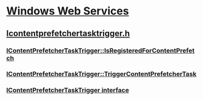 # [Windows Web Services](../_wsw/index.md)
## [Icontentprefetchertasktrigger.h](index.md)
### [IContentPrefetcherTaskTrigger::IsRegisteredForContentPrefetch](../icontentprefetchertasktrigger/nf-icontentprefetchertasktrigger-icontentprefetchertasktrigger-isregisteredforcontentprefetch.md)
### [IContentPrefetcherTaskTrigger::TriggerContentPrefetcherTask](../icontentprefetchertasktrigger/nf-icontentprefetchertasktrigger-icontentprefetchertasktrigger-triggercontentprefetchertask.md)
### [IContentPrefetcherTaskTrigger interface](../icontentprefetchertasktrigger/nn-icontentprefetchertasktrigger-icontentprefetchertasktrigger.md)

